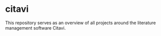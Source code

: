 # citavi
This repository serves as an overview of all projects around the literature management software Citavi.
